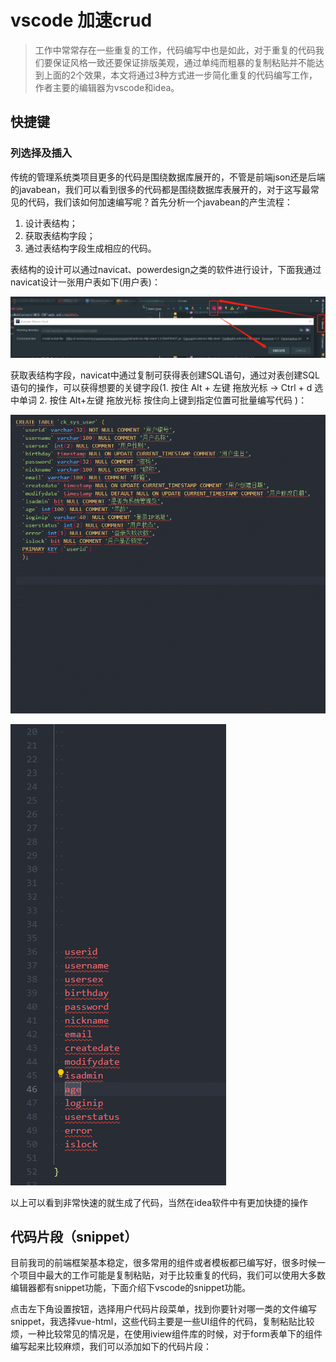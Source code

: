 # vscode 加速crud

> 工作中常常存在一些重复的工作，代码编写中也是如此，对于重复的代码我们要保证风格一致还要保证排版美观，通过单纯而粗暴的复制粘贴并不能达到上面的2个效果，本文将通过3种方式进一步简化重复的代码编写工作，作者主要的编辑器为vscode和idea。

## 快捷键

### 列选择及插入

传统的管理系统类项目更多的代码是围绕数据库展开的，不管是前端json还是后端的javabean，我们可以看到很多的代码都是围绕数据库表展开的，对于这写最常见的代码，我们该如何加速编写呢？首先分析一个javabean的产生流程：

1. 设计表结构；
2. 获取表结构字段；
3. 通过表结构字段生成相应的代码。

表结构的设计可以通过navicat、powerdesign之类的软件进行设计，下面我通过navicat设计一张用户表如下\(用户表\)：

![](.gitbook/assets/image%20%282%29.png)

获取表结构字段，navicat中通过复制可获得表创建SQL语句，通过对表创建SQL语句的操作，可以获得想要的关键字段\(1. 按住 Alt + 左键 拖放光标 -&gt; Ctrl + d 选中单词 2. 按住 Alt+左键 拖放光标 按住向上键到指定位置可批量编写代码 \)：

![](.gitbook/assets/step1.gif)

![](.gitbook/assets/step2.gif)

以上可以看到非常快速的就生成了代码，当然在idea软件中有更加快捷的操作

## 代码片段（snippet）

目前我司的前端框架基本稳定，很多常用的组件或者模板都已编写好，很多时候一个项目中最大的工作可能是复制粘贴，对于比较重复的代码，我们可以使用大多数编辑器都有snippet功能，下面介绍下vscode的snippet功能。

点击左下角设置按钮，选择用户代码片段菜单，找到你要针对哪一类的文件编写snippet，我选择vue-html，这些代码主要是一些UI组件的代码，复制粘贴比较烦，一种比较常见的情况是，在使用iview组件库的时候，对于form表单下的组件编写起来比较麻烦，我们可以添加如下的代码片段：



